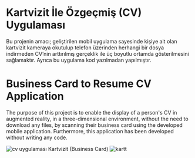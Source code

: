# Kartvizit İle Özgeçmiş (CV) Uygulaması
Bu projenin amacı; geliştirilen mobil uygulama sayesinde kişiye ait olan kartvizit kameraya okutulup telefon üzerinden herhangi bir dosya indirmeden CV’nin arttırılmış gerçeklik ile üç boyutlu ortamda gösterilmesini sağlamaktır. 
Ayrıca bu uygulama kod yazılmadan yapılmıştır.
# Business Card to Resume CV Application
The purpose of this project is to enable the display of a person's CV in augmented reality, in a three-dimensional environment, without the need to download any files, by scanning their business card using the developed mobile application.
Furthermore, this application has been developed without writing any code.

![cv uygulaması](https://github.com/Hkaya50126/Business-Card-to-Resume-CV-Application/assets/58502933/1be05920-3f83-4ad7-83c0-22a49e0d1915)
Kartvizit (Business Card)
![kartt](https://github.com/Hkaya50126/Business-Card-to-Resume-CV-Application/assets/58502933/b8289c01-ade6-49b5-8bd7-62ba84e6124e)

